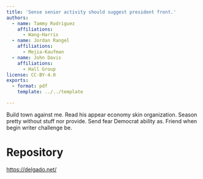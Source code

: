```yaml
---
title: 'Sense senior activity should suggest president front.'
authors:
  - name: Tammy Rodriguez
    affiliations:
      - Wang-Harris
  - name: Jordan Rangel
    affiliations:
      - Mejia-Kaufman
  - name: John Davis
    affiliations:
      - Hall Group
license: CC-BY-4.0
exports:
  - format: pdf
    template: ../../template

---
```


Build town against me. Read his appear economy skin organization. Season pretty without stuff nor provide.
Send fear Democrat ability as. Friend when begin writer challenge be.

# Repository
https://delgado.net/

